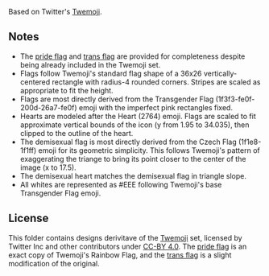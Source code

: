 Based on Twitter's [Twemoji](https://github.com/twitter/twemoji).

## Notes

- The [pride flag](pride_flag.svg) and [trans flag](trans_flag.svg) are provided for completeness despite being already included in the Twemoji set.
- Flags follow Twemoji's standard flag shape of a 36x26 vertically-centered rectangle with radius-4 rounded corners. Stripes are scaled as appropriate to fit the height.
- Flags are most directly derived from the Transgender Flag (1f3f3-fe0f-200d-26a7-fe0f) emoji with the imperfect pink rectangles fixed.
- Hearts are modeled after the Heart (2764) emoji. Flags are scaled to fit approximate vertical bounds of the icon (y from 1.95 to 34.035), then clipped to the outline of the heart.
- The demisexual flag is most directly derived from the Czech Flag (1f1e8-1f1ff) emoji for its geometric simplicity. This follows Twemoji's pattern of exaggerating the triange to bring its point closer to the center of the image (x to 17.5).
- The demisexual heart matches the demisexual flag in triangle slope.
- All whites are represented as #EEE following Twemoji's base Transgender Flag emoji.

## License

This folder contains designs derivitave of the [Twemoji](https://github.com/twitter/twemoji) set, licensed by Twitter Inc and other contributors under [CC-BY 4.0](https://creativecommons.org/licenses/by/4.0/). The [pride flag](pride_flag.svg) is an exact copy of Twemoji's Rainbow Flag, and the [trans flag](trans_flag.svg) is a slight modification of the original.

